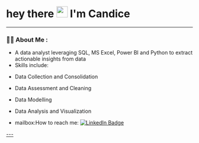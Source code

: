 #   hey there <img src="https://media.giphy.com/media/hvRJCLFzcasrR4ia7z/giphy.gif" width="30px"/> I'm Candice
---

### :woman_technologist: About Me :

- A data analyst leveraging SQL, MS Excel, Power BI and Python to extract actionable insights from data
- Skills include:</p>
- Data Collection and Consolidation</p>
- Data Assessment and Cleaning</p>
- Data Modelling</p>
- Data Analysis and Visualization</p>
- mailbox:How to reach me:  <a href="https://www.linkedin.com/in/wu-candice/">
    <img src="https://img.shields.io/badge/LinkedIn-blue?style=for-the-badge&logo=linkedin&logoColor=white" alt="LinkedIn Badge"/>

</div>
---




<!-- BLOG-POST-LIST:START -->
<!-- BLOG-POST-LIST:END -->


